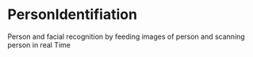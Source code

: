 # PersonIdentifiation
Person and facial recognition by feeding images of person and scanning person in real Time
